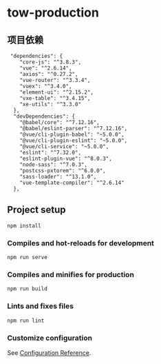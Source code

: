 # tow-production

## 项目依赖
```
 "dependencies": {
    "core-js": "^3.8.3",
    "vue": "^2.6.14",
    "axios": "^0.27.2",
    "vue-router": "^3.3.4",
    "vuex": "^3.4.0",
    "element-ui": "^2.15.2",
    "vxe-table": "^3.4.15",
    "xe-utils": "^3.3.0"
  },
  "devDependencies": {
    "@babel/core": "^7.12.16",
    "@babel/eslint-parser": "^7.12.16",
    "@vue/cli-plugin-babel": "~5.0.0",
    "@vue/cli-plugin-eslint": "~5.0.0",
    "@vue/cli-service": "~5.0.0",
    "eslint": "^7.32.0",
    "eslint-plugin-vue": "^8.0.3",
    "node-sass": "^7.0.3",
    "postcss-pxtorem": "^6.0.0",
    "sass-loader": "^13.1.0",
    "vue-template-compiler": "^2.6.14"
  },
```
## Project setup
```
npm install
```

### Compiles and hot-reloads for development
```
npm run serve
```

### Compiles and minifies for production
```
npm run build
```

### Lints and fixes files
```
npm run lint
```

### Customize configuration
See [Configuration Reference](https://cli.vuejs.org/config/).
